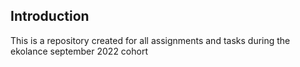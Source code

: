 ## Introduction
This is a repository created for all assignments and tasks during the ekolance september 2022 cohort